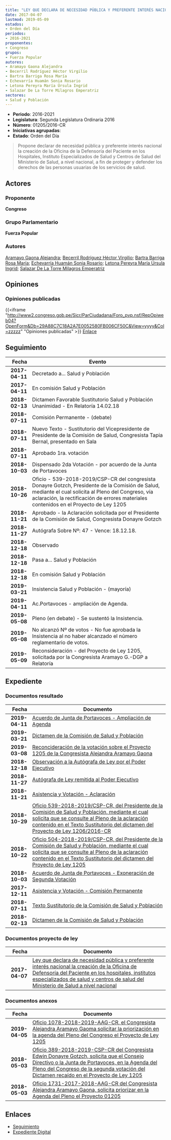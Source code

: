 ```yaml
---
title: "LEY QUE DECLARA DE NECESIDAD PÚBLICA Y PREFERENTE INTERÉS NACIONAL LA CREACIÓN DE LA OFICINA DE DEFENSORÍA DEL PACIENTE EN LOS HOSPITALES, INSTITUTOS ESPECIALIZADOS DE SALUD Y CENTROS DE SALUD DEL MINISTERIO DE SALUD A NIVEL NACIONAL"
date: 2017-04-07
lastmod: 2019-05-09
estados:
- Orden del Día
periodos:
- 2016-2021
proponentes:
- Congreso
grupos:
- Fuerza Popular
autores:
- Aramayo Gaona Alejandra
- Becerril Rodríguez Héctor Virgilio
- Bartra Barriga Rosa María
- Echevarría Huamán Sonia Rosario
- Letona Pereyra María Úrsula Ingrid
- Salazar De La Torre Milagros Emperatriz
sectores:
- Salud y Población
---
```

- **Periodo**: 2016-2021
- **Legislatura**: Segunda Legislatura Ordinaria 2016
- **Número**: 01205/2016-CR
- **Iniciativas agrupadas**: 
- **Estado**: Orden del Día

> Propone declarar de necesidad pública y preferente interés nacional la creación de la Oficina de la Defensoría del Paciente en los Hospitales, Instituto Especializados de Salud y Centros de Salud del Ministerio de Salud, a nivel nacional, a fin de proteger y defender los derechos de las personas usuarias de los servicios de salud.


## Actores

### Proponente

**Congreso**

### Grupo Parlamentario

**Fuerza Popular**

### Autores

[Aramayo Gaona Alejandra](mailto:mailto:maramayo@congreso.gob.pe); [Becerril Rodríguez Héctor Virgilio](mailto:mailto:hbecerril@congreso.gob.pe); [Bartra Barriga Rosa María](mailto:mailto:rbartra@congreso.gob.pe); [Echevarría Huamán Sonia Rosario](mailto:mailto:sechevarria@congreso.gob.pe); [Letona Pereyra María Úrsula Ingrid](mailto:mailto:mletona@congreso.gob.pe); [Salazar De La Torre Milagros Emperatriz](mailto:mailto:msalazard@congreso.gob.pe)

## Opiniones

### Opiniones publicadas

{{<iframe "http://www2.congreso.gob.pe/Sicr/ParCiudadana/Foro_pvp.nsf/RepOpiweb04?OpenForm&Db=29A88C7C18A2A7E0052580FB006CF50C&View=yyyy&Col=zzzzz" "Opiniones publicadas" >}}
[Enlace](http://www2.congreso.gob.pe/Sicr/ParCiudadana/Foro_pvp.nsf/RepOpiweb04?OpenForm&Db=29A88C7C18A2A7E0052580FB006CF50C&View=yyyy&Col=zzzzz)


## Seguimiento

| Fecha | Evento |
|------:|--------|
| **2017-04-11** | Decretado a... Salud y Población |
| **2017-04-11** | En comisión Salud y Población |
| **2018-02-13** | Dictamen Favorable Sustitutorio Salud y Población Unanimidad - En Relatoría 14.02.18 |
| **2018-07-11** | Comisión Permanente - (debate) |
| **2018-07-11** | Nuevo Texto - Sustitutorio del Vicepresidente de Presidente de la Comisión de Salud, Congresista Tapia Bernal, presentado en Sala |
| **2018-07-11** | Aprobado 1ra. votación |
| **2018-10-03** | Dispensado 2da Votación - por acuerdo de la Junta de Portavoces |
| **2018-10-26** | Oficio - 539-2018-2019/CSP-CR del congresista Donayre Gotzch, Presidente de la Comisión de Salud, mediante el cual solicita al Pleno del Congreso, vía aclaración, la rectificación de errores materiales contenidos en el Proyecto de Ley 1205 |
| **2018-11-21** | Aprobado - la Aclaración solicitada por el Presidente de la Comisión de Salud, Congresista Donayre Gotzch |
| **2018-11-27** | Autógrafa Sobre Nº: 47 - Vence: 18.12.18. |
| **2018-12-18** | Observado |
| **2018-12-18** | Pasa a... Salud y Población |
| **2018-12-18** | En comisión Salud y Población |
| **2019-03-21** | Insistencia Salud y Población - (mayoría) |
| **2019-04-11** | Ac.Portavoces - ampliación de Agenda. |
| **2019-05-08** | Pleno (en debate) - Se sustentó la Insistencia. |
| **2019-05-08** | No alcanzó Nº de votos - No fue aprobada la Insistencia al no haber alcanzado el número reglamentario de votos. |
| **2019-05-09** | Reconsideración - del Proyecto de Ley 1205, solicitada por la Congresista Aramayo G.-DGP a Relatoría |

## Expediente

### Documentos resultado

| Fecha | Documento |
|------:|-----------|
| **2019-04-11** | [Acuerdo de Junta de Portavoces - Ampliación de Agenda](http://www.leyes.congreso.gob.pe/Documentos/2016_2021/Acuerdos/Junta_Portavoces/AJP_PL01205_20190411.pdf) |
| **2019-03-21** | [Dictamen de la Comisión de Salud y Población](http://www.leyes.congreso.gob.pe/Documentos/2016_2021/Dictamenes/Proyectos_de_Ley/01205DC21MAY20190321.pdf) |
| **2019-03-08** | [Reconcideración de la votación sobre el Proyecto 1205 de la Congresista Alejandra Aramayo Gaona](http://www.leyes.congreso.gob.pe/Documentos/2016_2021/Asistencia_y_Votacion/Proyectos_de_Ley/Reconsideracion/OFICIO-SN-2019-03-08.pdf) |
| **2018-12-18** | [Observación a la Autógrafa de Ley por el Poder Ejecutivo](http://www.leyes.congreso.gob.pe/Documentos/2016_2021/Observacion_a_la_Autografa/OBAU0120520181218.pdf) |
| **2018-11-27** | [Autógrafa de Ley remitida al Poder Ejecutivo](http://www.leyes.congreso.gob.pe/Documentos/2016_2021/Autografas/Ley_y_de_Resolucion_Legislativa/AU0120520181127.pdf) |
| **2018-11-21** | [Asistencia y Votación - Aclaración](http://www.leyes.congreso.gob.pe/Documentos/2016_2021/Asistencia_y_Votacion/Proyectos_de_Ley/AVA0120520181121.pdf) |
| **2018-10-29** | [Oficio 539-2018-2019/CSP-CR, del Presidente de la Comisión de Salud y Población, mediante el cual solicita que se consulte al Pleno de la aclaración contenido en el Texto Sustitutorio del dictamen del Proyecto de Ley 1206/2016-CR](http://www.leyes.congreso.gob.pe/Documentos/2016_2021/Oficios/Comisiones_Ordinarias/OFICIO-539-2018-2019-CSP-CR.pdf) |
| **2018-10-22** | [Oficio 504-2018-2019/CSP-CR, del Presidente de la Comisión de Salud y Población, mediante el cual solicita que se consulte al Pleno de la aclaración contenido en el Texto Sustitutorio del dictamen del Proyecto de Ley 1205](http://www.leyes.congreso.gob.pe/Documentos/2016_2021/Oficios/Comisiones_Ordinarias/OFICIO-504-2018-2019-CSP-CR.pdf) |
| **2018-10-03** | [Acuerdo de Junta de Portavoces - Exoneración de Segunda Votación](http://www.leyes.congreso.gob.pe/Documentos/2016_2021/Acuerdos/Junta_Portavoces/AJPSV0120520180903.pdf) |
| **2017-12-11** | [Asistencia y Votación - Comisión Permanente](http://www.leyes.congreso.gob.pe/Documentos/2016_2021/Asistencia_y_Votacion/Proyectos_de_Ley/AVCP0120520180711.pdf) |
| **2018-07-11** | [Texto Sustitutorio de la Comisión de Salud y Población](http://www.leyes.congreso.gob.pe/Documentos/2016_2021/Texto_Sustitutorio/Proyectos_de_Ley/TS0120520180711.pdf) |
| **2018-02-13** | [Dictamen de la Comisión de Salud y Población](http://www.leyes.congreso.gob.pe/Documentos/2016_2021/Dictamenes/Proyectos_de_Ley/01205DC21MAY20180213.pdf) |

### Documentos proyecto de ley

| Fecha | Documento |
|------:|-----------|
| **2017-04-07** | [Ley que declara de necesidad pública y preferente interés nacional la creación de la Oficina de Defensoría del Paciente en los hospitales, institutos especializados de salud y centros de salud del Ministerio de Salud a nivel nacional](http://www.leyes.congreso.gob.pe/Documentos/2016_2021/Proyectos_de_Ley_y_de_Resoluciones_Legislativas/PL0120520170407.pdf) |

### Documentos anexos

| Fecha | Documento |
|------:|-----------|
| **2019-04-05** | [Oficio 1078-2018-2019-AAG-CR, el Congresista Alejandra Aramayo Gaoma solicitar la priorización en la agenda del Pleno del Congreso el Proyecto de Ley 1205](http://www.leyes.congreso.gob.pe/Documentos/2016_2021/Oficios/Congresistas/OFICIO-1078-2018-2019-AAG-CR.pdf) |
| **2018-05-03** | [Oficio 389-2018-2019-CSP-CR del Congresista Edwin Donayre Gotzch, solicita que el Consejo Directivo o la Junta de Portavoces, en la Agenda del Pleno del Congreso de la segunda votación del Dictamen recaído en el Proyecto de Ley 1205](http://www.leyes.congreso.gob.pe/Documentos/2016_2021/Oficios/Comisiones_Ordinarias/OFICIO-389-2018-2019-CSP-CR.PDF) |
| **2018-05-03** | [Oficio 1731-2017-2018-AAG-CR del Congresista Alejandra Aramayo Gaona, solicita priorizar en la Agenda del Pleno el Proyecto 01205](http://www.leyes.congreso.gob.pe/Documentos/2016_2021/Oficios/Congresistas/OFICIO-1731-2017-2018-AAG-CR.pdf) |

## Enlaces

- [Seguimiento](http://www2.congreso.gob.pe/Sicr/TraDocEstProc/CLProLey2016.nsf/f7fff46988ca05b1052578e100829cc7/19b0cfa0b4a3c643052580fb0069b485?OpenDocument)
- [Expediente Digital](http://www2.congreso.gob.pe/Sicr/TraDocEstProc/CLProLey2016.nsf/f7fff46988ca05b1052578e100829cc7/19b0cfa0b4a3c643052580fb0069b485?OpenDocument&Click=05257FB7005EB655.eb71d0cf91d8294e05256cdf006b5706/$Body/0.1C6C)

